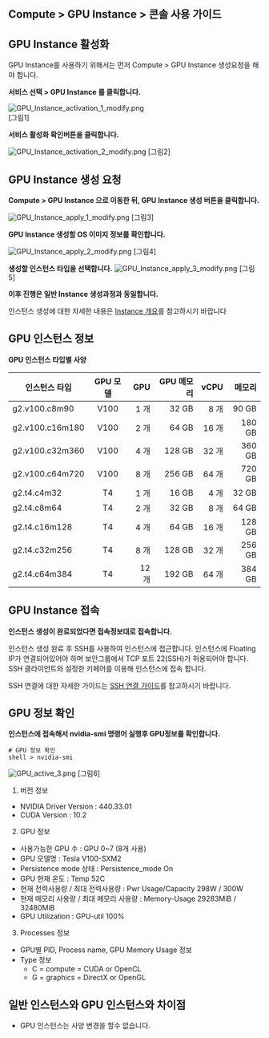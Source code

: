 ## Compute > GPU Instance > 콘솔 사용 가이드

## GPU Instance 활성화

GPU Instance를 사용하기 위해서는 먼저 Compute > GPU Instance 생성요청을 해야 합니다.

**서비스 선택 > GPU Instance 를 클릭합니다.**

![GPU_Instance_activation_1_modify.png](http://static.toastoven.net/prod_gpu/ko_TG_C1.jpg)  
[그림1]

**서비스 활성화 확인버튼을 클릭합니다.**

![GPU_Instance_activation_2_modify.png](http://static.toastoven.net/prod_gpu/ko_TG_C2.jpg)
[그림2]



## GPU Instance 생성 요청

**Compute > GPU Instance 으로 이동한 뒤, GPU Instance 생성 버튼을 클릭합니다.**

![GPU_Instance_apply_1_modify.png](http://static.toastoven.net/prod_gpu/ko_TG_C3.jpg)
[그림3]

**GPU Instance 생성할 OS 이미지 정보를 확인합니다.**

![GPU_Instance_apply_2_modify.png](http://static.toastoven.net/prod_gpu/ko_TG_C4.jpg)
[그림4]

**생성할 인스턴스 타입을 선택합니다.**
![GPU_Instance_apply_3_modify.png](http://static.toastoven.net/prod_gpu/ko_TG_C5.jpg)
[그림5]

**이후 진행은 일반 Instance 생성과정과 동일합니다.**

인스턴스 생성에 대한 자세한 내용은 [Instance 개요](http://docs.toast.com/ko/Compute/Instance/ko/overview/)를 참고하시기 바랍니다


## GPU 인스턴스 정보

**GPU 인스턴스 타입별 사양**

| 인스턴스 타입   | GPU 모델 | GPU   | GPU 메모리 | vCPU  | 메모리 |
| --------------- | :--------: | -----: | ----------: | -----: | ------: |
| g2.v100.c8m90   | V100     | 1 개  | 32 GB      | 8 개  | 90 GB  |
| g2.v100.c16m180 | V100     | 2 개  | 64 GB      | 16 개 | 180 GB |
| g2.v100.c32m360 | V100     | 4 개  | 128 GB     | 32 개 | 360 GB |
| g2.v100.c64m720 | V100     | 8 개  | 256 GB     | 64 개 | 720 GB |
| g2.t4.c4m32     | T4       | 1 개  | 16 GB      | 4 개  | 32 GB  |
| g2.t4.c8m64     | T4       | 2 개  | 32 GB      | 8 개  | 64 GB  |
| g2.t4.c16m128   | T4       | 4 개  | 64 GB      | 16 개 | 128 GB |
| g2.t4.c32m256   | T4       | 8 개  | 128 GB     | 32 개 | 256 GB |
| g2.t4.c64m384   | T4       | 12 개 | 192 GB     | 64 개 | 384 GB |



## GPU Instance 접속

**인스턴스 생성이 완료되었다면 접속정보대로 접속합니다.**


인스턴스 생성 완료 후 SSH를 사용하여 인스턴스에 접근합니다.
인스턴스에 Floating IP가 연결되어있어야 하며 보안그룹에서 TCP 포트 22(SSH)가 허용되어야 합니다.
SSH 클라이언트와 설정한 키페어를 이용해 인스턴스에 접속 합니다.

SSH 연결에 대한 자세한 가이드는 [SSH 연결 가이드](https://docs.toast.com/ko/Compute/Instance/ko/overview/#linux)를 참고하시기 바랍니다.


## GPU 정보 확인

**인스턴스에 접속해서 nvidia-smi 명령어 실행후 GPU정보를 확인합니다.**

```
# GPU 정보 확인
shell > nvidia-smi
```

![GPU_active_3.png](http://static.toastoven.net/prod_gpu/nvidia-smi_stress2_1_70.png)
[그림6]

1. 버전 정보
  * NVIDIA Driver Version : 440.33.01
  * CUDA Version : 10.2
2. GPU 정보
  * 사용가능한 GPU 수 : GPU 0~7 (8개 사용)
  * GPU 모델명 : Tesla V100-SXM2
  * Persistence mode 상태 : Persistence_mode On
  * GPU 현재 온도 : Temp 52C
  * 현재 전력사용량 / 최대 전력사용량 : Pwr Usage/Capacity 298W / 300W
  * 현재 메모리 사용량 / 최대 메모리 사용량 : Memory-Usage 29283MiB / 32480MiB
  * GPU Utilization : GPU-util 100%
3. Processes 정보
  * GPU별 PID, Process name, GPU Memory Usage 정보
  * Type 정보
    * C = compute = CUDA or OpenCL
    * G = graphics = DirectX or OpenGL

## 일반 인스턴스와 GPU 인스턴스와 차이점

* GPU 인스턴스는 사양 변경을 할수 없습니다.
